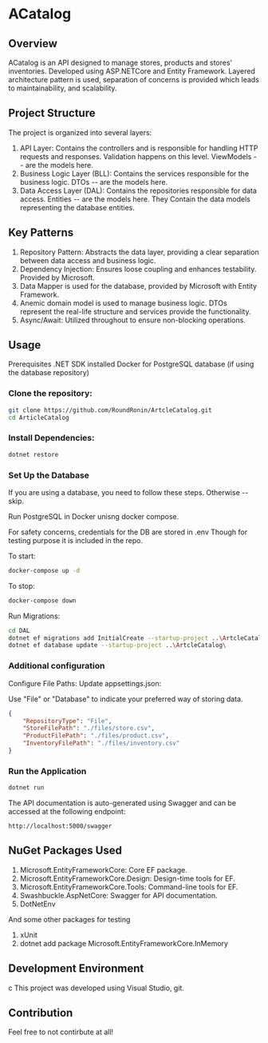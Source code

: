 # ACatalog 
## Overview
ACatalog is an API designed to manage stores, products and stores' inventories. Developed using ASP.NETCore and Entity Framework. Layered architecture pattern is used, separation of concerns is provided which leads to maintainability, and scalability.

## Project Structure
The project is organized into several layers:

1. API Layer: Contains the controllers and is responsible for handling HTTP requests and responses. Validation happens on this level. ViewModels -- are the models here.
2. Business Logic Layer (BLL): Contains the services responsible for the business logic. DTOs -- are the models here.
3. Data Access Layer (DAL): Contains the repositories responsible for data access. Entities -- are the models here. They Contain the data models representing the database entities.

## Key Patterns
1. Repository Pattern: Abstracts the data layer, providing a clear separation between data access and business logic.
2. Dependency Injection: Ensures loose coupling and enhances testability. Provided by Microsoft.
3. Data Mapper is used for the database, provided by Microsoft with Entity Framework.
4. Anemic domain model is used to manage business logic. DTOs represent the real-life structure and services provide the functionality.
5. Async/Await: Utilized throughout to ensure non-blocking operations.


## Usage
Prerequisites
.NET SDK installed
Docker for PostgreSQL database (if using the database repository)

### Clone the repository:
```sh
git clone https://github.com/RoundRonin/ArtcleCatalog.git
cd ArticleCatalog
```

### Install Dependencies:
```sh
dotnet restore
```


### Set Up the Database
If you are using a database, you need to follow these steps. Otherwise -- skip.

Run PostgreSQL in Docker unisng docker compose.

For safety concerns, credentials for the DB are stored in .env
Though for testing purpose it is included in the repo.

To start:
```sh
docker-compose up -d
```

To stop:
```sh
docker-compose down
```

Run Migrations:
```sh
cd DAL
dotnet ef migrations add InitialCreate --startup-project ..\ArtcleCatalog\
dotnet ef database update --startup-project ..\ArtcleCatalog\
```
### Additional configuration
Configure File Paths: Update appsettings.json:

Use "File" or "Database" to indicate your preferred way of storing data.
```json
{
    "RepositoryType": "File",
    "StoreFilePath": "./files/store.csv",
    "ProductFilePath": "./files/product.csv",
    "InventoryFilePath": "./files/inventory.csv"
}
```

### Run the Application
```sh
dotnet run
```

The API documentation is auto-generated using Swagger and can be accessed at the following endpoint:
```
http://localhost:5000/swagger
```
## NuGet Packages Used
1. Microsoft.EntityFrameworkCore: Core EF package.
2. Microsoft.EntityFrameworkCore.Design: Design-time tools for EF.
3. Microsoft.EntityFrameworkCore.Tools: Command-line tools for EF.
4. Swashbuckle.AspNetCore: Swagger for API documentation.
5. DotNetEnv

And some other packages for testing
1. xUnit 
2. dotnet add package Microsoft.EntityFrameworkCore.InMemory


## Development Environment
c
This project was developed using Visual Studio, git.

## Contribution
Feel free to not contirbute at all!
